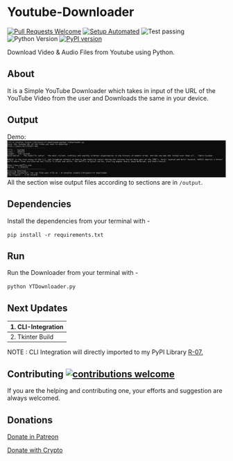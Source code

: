 # Youtube-Downloader

[![Pull Requests Welcome](https://img.shields.io/badge/PRs-welcome-brightgreen.svg?style=flat)](http://makeapullrequest.com)
[![Setup Automated](https://img.shields.io/badge/setup-automated-blue?logo=gitpod)](https://gitpod.io/from-referrer/)
![Test passing](https://img.shields.io/badge/Tests-passing-brightgreen.svg)
![Python Version](https://img.shields.io/badge/python-3.x-brightgreen.svg)
[![PyPI version](https://badge.fury.io/py/R07.svg)](https://badge.fury.io/py/R07)

Download Video &amp; Audio Files from Youtube using Python.

## About

It is a Simple YouTube Downloader which takes in input of the URL of the YouTube Video from the user and Downloads the same in your device.

## Output

Demo:
![](./outputs/Capture.PNG)
All the section wise output files according to sections are in `/output`.

## Dependencies 

Install the dependencies from your terminal with -

`pip install -r requirements.txt`

## Run 

Run the Downloader from your terminal with -

`python YTDownloader.py`

## Next Updates 

| 1. CLI-Integration |
|--------------------|
| 2. Tkinter Build   |

NOTE : CLI Integration will directly imported to my PyPI Library [R-07.](https://pypi.org/project/R07)

## Contributing [![contributions welcome](https://img.shields.io/badge/contributions-welcome-brightgreen.svg?style=flat)](https://github.com/dwyl/esta/issues)

If you are the helping and contributing one, your efforts and suggestion are always welcomed.

## Donations

[Donate in Patreon](https://patreon.com/rahulbordoloi) <br>
<div>
  <a class="donate-with-crypto"
     href="https://commerce.coinbase.com/checkout/c2be6faa-ef33-40ea-9a18-6054fe6d75a0">
    Donate with Crypto
  </a>
</div>
